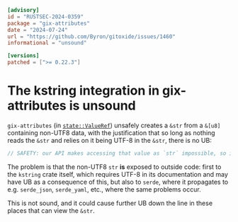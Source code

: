 ```toml
[advisory]
id = "RUSTSEC-2024-0359"
package = "gix-attributes"
date = "2024-07-24"
url = "https://github.com/Byron/gitoxide/issues/1460"
informational = "unsound"

[versions]
patched = [">= 0.22.3"]
```

# The kstring integration in gix-attributes is unsound

`gix-attributes` (in [`state::ValueRef`](https://github.com/Byron/gitoxide/blob/gix-attributes-v0.22.2/gix-attributes/src/state.rs#L19-L27)) unsafely creates a `&str` from a `&[u8]` containing non-UTF8 data, with the justification that so long as nothing reads the `&str` and relies on it being UTF-8 in the `&str`, there is no UB:

```rust
// SAFETY: our API makes accessing that value as `str` impossible, so illformed UTF8 is never exposed as such.
```

The problem is that the non-UTF8 `str` **is** exposed to outside code: first to the `kstring` crate itself, which requires UTF-8 in its documentation and may have UB as a consequence of this, but also to `serde`, where it propagates to e.g. `serde_json`, `serde_yaml`, etc., where the same problems occur.

This is not sound, and it could cause further UB down the line in these places that can view the `&str`.
